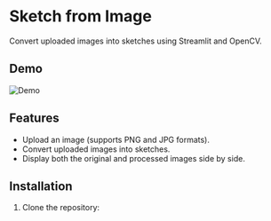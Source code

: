 # Sketch from Image

Convert uploaded images into sketches using Streamlit and OpenCV.

## Demo

![Demo](demo.gif)

## Features

- Upload an image (supports PNG and JPG formats).
- Convert uploaded images into sketches.
- Display both the original and processed images side by side.

## Installation

1. Clone the repository:
